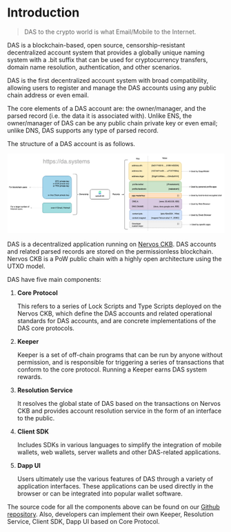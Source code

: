 # Introduction

> DAS to the crypto world is what Email/Mobile to the Internet.

DAS is a blockchain-based, open source, censorship-resistant decentralized account system that provides a globally unique naming system with a .bit suffix that can be used for cryptocurrency transfers, domain name resolution, authentication, and other scenarios.

DAS is the first decentralized account system with broad compatibility, allowing users to register and manage the DAS accounts using any public chain address or even email.

The core elements of a DAS account are: the owner/manager, and the parsed record (i.e. the data it is associated with). Unlike ENS, the owner/manager of DAS can be any public chain private key or even email; unlike DNS, DAS supports any type of parsed record.

The structure of a DAS account is as follows.

<img src="image-20210721120318336.png" alt="DAS Account Structure" style="zoom:50%;" />

DAS is a decentralized application running on [Nervos CKB](https://www.nervos.org/). DAS accounts and related parsed records are stored on the permissionless blockchain. Nervos CKB is a PoW public chain with a highly open architecture using the UTXO model.

DAS have five main components:

1. **Core Protocol**

   This refers to a series of Lock Scripts and Type Scripts deployed on the Nervos CKB, which define the DAS accounts and related operational standards for DAS accounts, and are concrete implementations of the DAS core protocols. 

2. **Keeper**

   Keeper is a set of off-chain programs that can be run by anyone without permission, and is responsible for triggering a series of transactions that conform to the core protocol. Running a Keeper earns DAS system rewards.

3. **Resolution Service**

   It resolves the global state of DAS based on the transactions on Nervos CKB and provides account resolution service in the form of an interface to the public.

4. **Client SDK**

   Includes SDKs in various languages to simplify the integration of mobile wallets, web wallets, server wallets and other DAS-related applications.

5. **Dapp UI**

   Users ultimately use the various features of DAS through a variety of application interfaces. These applications can be used directly in the browser or can be integrated into popular wallet software.

The source code for all the components above can be found on our [Github repository](https://github.com/DeAccountSystems). Also, developers can implement their own Keeper, Resolution Service, Client SDK, Dapp UI based on Core Protocol.
